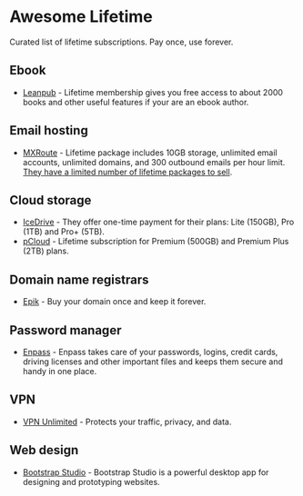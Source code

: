 # Awesome Lifetime

Curated list of lifetime subscriptions. Pay once, use forever.

## Ebook

- [Leanpub](https://leanpub.com/membership) - Lifetime membership gives you free access to about 2000 books and other useful features if your are an ebook author.

## Email hosting

- [MXRoute](https://mxroute.com/) - Lifetime package includes 10GB storage, unlimited email accounts, unlimited domains, and 300 outbound emails per hour limit. [They have a limited number of lifetime packages to sell](https://accounts.mxroute.com/index.php?/news/view/12/lifetime-promo/).

## Cloud storage

- [IceDrive](https://icedrive.net/) - They offer one-time payment for their plans: Lite (150GB), Pro (1TB) and Pro+ (5TB).
- [pCloud](https://www.pcloud.com/cloud-storage-pricing-plans.html?period=lifetime) - Lifetime subscription for Premium (500GB) and Premium Plus (2TB) plans.

## Domain name registrars

- [Epik](https://www.epik.com/promos/forever/) - Buy your domain once and keep it forever.

## Password manager

- [Enpass](https://www.enpass.io/pricing/) - Enpass takes care of your passwords, logins, credit cards, driving licenses and other important files and keeps them secure and handy in one place.

## VPN

- [VPN Unlimited](https://www.vpnunlimited.com/) - Protects your traffic, privacy, and data.

## Web design

- [Bootstrap Studio](https://bootstrapstudio.io/) - Bootstrap Studio is a powerful desktop app for designing and prototyping websites.
